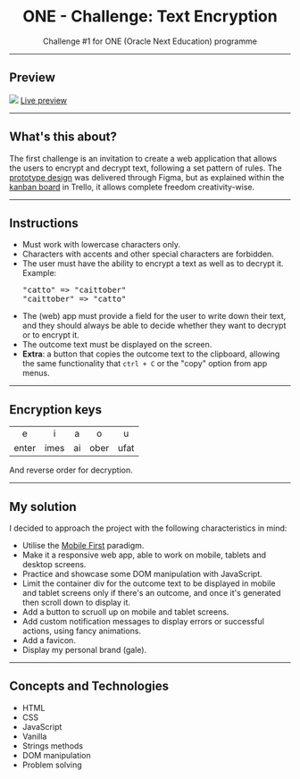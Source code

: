 <h1 align="center">ONE - Challenge: Text Encryption</h1>
<p align="center">Challenge #1 for ONE (Oracle Next Education) programme</p>
<hr>
<h2>Preview</h2>
<a align="center"><img src="https://user-images.githubusercontent.com/106234166/184077569-c258ae8f-5bc6-430a-9e03-e956263d55ec.png"></a>
<a href="https://gale-cypher.netlify.app">Live preview</a>
<hr>
<h2>What's this about?</h2>
The first challenge is an invitation to create a web application that allows the users to encrypt and decrypt text, following a set pattern of rules. The <a href="https://www.figma.com/file/trP3p5nEh7XUyB3n2bomjP/Alura-Challenge---Desaf%C3%ADo-1---L%C3%B3gica?node-id=0%3A1">prototype design</a> was delivered through Figma, but as explained within the <a href="https://trello.com/b/WTdfcewC/encriptador-de-texto-alura-challenges-one">kanban board</a> in Trello, it allows complete freedom creativity-wise.
<hr>
<h2>Instructions</h2>
<ul>
<li>Must work with lowercase characters only.</li>
<li>Characters with accents and other special characters are forbidden.</li>
<li>The user must have the ability to encrypt a text as well as to decrypt it.<br>Example:<br><pre>"catto" => "caittober"<br>"caittober" => "catto"</pre>
</li>
<li>The (web) app must provide a field for the user to write down their text, and they should always be able to decide whether they want to decrypt or to encrypt it.</li>
<li>The outcome text must be displayed on the screen.</li>
<li><b>Extra</b>: a button that copies the outcome text to the clipboard, allowing the same functionality that <code>ctrl + C</code> or the "copy" option from app menus.</li>
</ul>
<hr>
<h2>Encryption keys</h2>
<table>
<tr>
<td align="center">e</td>
<td align="center">i</td>
<td align="center">a</td>
<td align="center">o</td>
<td align="center">u</td>
</tr>
<tr>
<td>enter</td>
<td>imes</td>
<td>ai</td>
<td>ober</td>
<td>ufat</td>
</tr>
</table>
<ul>
</ul>
And reverse order for decryption.
<hr>
<h2>My solution</h2>
<p>I decided to approach the project with the following characteristics in mind:</p>
<ul>
<li>Utilise the <a href="https://www.ionos.es/digitalguide/paginas-web/diseno-web/mobile-first-la-nueva-tendencia-del-diseno-web/">Mobile First</a> paradigm.</li>
<li>Make it a responsive web app, able to work on mobile, tablets and desktop screens.</li>
<li>Practice and showcase some DOM manipulation with JavaScript.</li>
<li>Limit the container div for the outcome text to be displayed in mobile and tablet screens only if there's an outcome, and once it's generated then scroll down to display it.</li>
<li>Add a button to scruoll up on mobile and tablet screens.</li>
<li>Add custom notification messages to display errors or successful actions, using fancy animations.</li>
<li>Add a favicon.</li>
<li>Display my personal brand (gale).</li>
</ul>
<hr>
<h2>Concepts and Technologies</h2>
<ul>
<li>HTML</li>
<li>CSS</li>
<li>JavaScript</li>
<li>Vanilla</li>
<li>Strings methods</li>
<li>DOM manipulation</li>
<li>Problem solving</li>
</ul>
